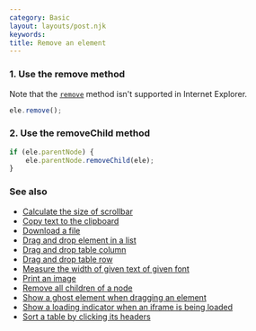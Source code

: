 ```yaml
---
category: Basic
layout: layouts/post.njk
keywords:
title: Remove an element
---
```


### 1. Use the remove method

Note that the [`remove`](https://developer.mozilla.org/en-US/docs/Web/API/ChildNode/remove) method isn't supported in Internet Explorer.

```js
ele.remove();
```

### 2. Use the removeChild method

```js
if (ele.parentNode) {
    ele.parentNode.removeChild(ele);
}
```

### See also

-   [Calculate the size of scrollbar](/calculate-the-size-of-scrollbar)
-   [Copy text to the clipboard](/copy-text-to-the-clipboard)
-   [Download a file](/download-a-file)
-   [Drag and drop element in a list](/drag-and-drop-element-in-a-list)
-   [Drag and drop table column](/drag-and-drop-table-column)
-   [Drag and drop table row](/drag-and-drop-table-row)
-   [Measure the width of given text of given font](/measure-the-width-of-given-text-of-given-font)
-   [Print an image](/print-an-image)
-   [Remove all children of a node](/remove-all-children-of-a-node)
-   [Show a ghost element when dragging an element](/show-a-ghost-element-when-dragging-an-element)
-   [Show a loading indicator when an iframe is being loaded](/show-a-loading-indicator-when-an-iframe-is-being-loaded)
-   [Sort a table by clicking its headers](/sort-a-table-by-clicking-its-headers)

